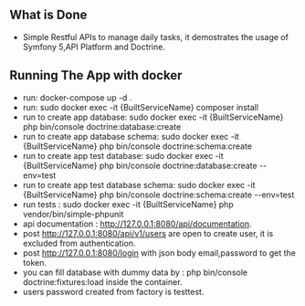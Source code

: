 ## What is Done

- Simple Restful APIs to manage daily tasks, it demostrates the usage of Symfony 5,API Platform and Doctrine.

## Running The App with docker
- run: docker-compose up -d .
- run: sudo docker exec -it {BuiltServiceName} composer install
- run to create app database: sudo docker exec -it {BuiltServiceName} php bin/console doctrine:database:create
- run to create app database schema: sudo docker exec -it {BuiltServiceName} php bin/console doctrine:schema:create
- run to create app test database: sudo docker exec -it {BuiltServiceName} php bin/console doctrine:database:create --env=test
- run to create app test database schema: sudo docker exec -it {BuiltServiceName} php bin/console doctrine:schema:create --env=test
- run tests : sudo docker exec -it {BuiltServiceName} php vendor/bin/simple-phpunit
- api documentation : http://127.0.0.1:8080/api/documentation.
- post http://127.0.0.1:8080/api/v1/users are open to create user, it is excluded from authentication.
- post http://127.0.0.1:8080/login with json body email,password to get the token.
- you can fill database with dummy data by : php bin/console doctrine:fixtures:load inside the container.
- users password created from factory is testtest.
